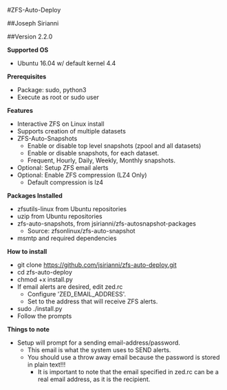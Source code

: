 #ZFS-Auto-Deploy

##Joseph Sirianni

##Version 2.2.0

**Supported OS**
  - Ubuntu 16.04 w/ default kernel 4.4

**Prerequisites**
  - Package: sudo, python3
  - Execute as root or sudo user

**Features**
  - Interactive ZFS on Linux install
  - Supports creation of multiple datasets
  - ZFS-Auto-Snapshots
    - Enable or disable top level snapshots (zpool and all datasets)
    - Enable or disable snapshots, for each dataset.
    - Frequent, Hourly, Daily, Weekly, Monthly snapshots.
  - Optional: Setup ZFS email alerts
  - Optional: Enable ZFS compression (LZ4 Only)
    - Default compression is lz4

**Packages Installed**
  - zfsutils-linux from Ubuntu repositories
  - uzip from Ubuntu repositories
  - zfs-auto-snapshots, from jsirianni/zfs-autosnapshot-packages
    - Source: zfsonlinux/zfs-auto-snapshot
  - msmtp and required dependencies


**How to install**
  - git clone https://github.com/jsirianni/zfs-auto-deploy.git
  - cd zfs-auto-deploy
  - chmod +x install.py
  - If email alerts are desired, edit zed.rc
    - Configure 'ZED_EMAIL_ADDRESS'.
    - Set to the address that will receive ZFS alerts.
  - sudo ./install.py
  - Follow the prompts

**Things to note**
  - Setup will prompt for a sending email-address/password.
    - This email is what the system uses to SEND alerts.
    - You should use a throw away email because the password is stored in plain text!!!
      - It is important to note that the email specified in zed.rc can be a real email address, as it is the recipient.
